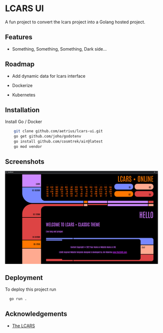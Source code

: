 
# LCARS UI 

A fun project to convert the lcars project into a Golang hosted project.



## Features

- Something, Something, Something, Dark side...


## Roadmap

- Add dynamic data for lcars interface

- Dockerize

- Kubernetes


## Installation

Install Go / Docker

```bash
    git clone github.com/aetrius/lcars-ui.git
    go get github.com/joho/godotenv
    go install github.com/cosmtrek/air@latest
    go mod vendor
```
    
## Screenshots

![App Screenshot](screenshots/lcars.png)


## Deployment

To deploy this project run

```bash
  go run .
```


## Acknowledgements

 - [The LCARS](https://www.thelcars.com/)
